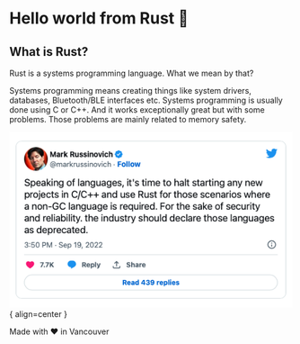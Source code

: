 # Hello world from Rust 🦀

## What is Rust?
Rust is a systems programming language. What we mean by that?

Systems programming means creating things like system drivers, databases, Bluetooth/BLE interfaces etc. 
Systems programming is usually done using C or C++. And it works exceptionally great but with some problems. 
Those problems are mainly related to memory safety. 

![Image title](assets/mark_tweet.png){ align=center }

Made with ❤️ in Vancouver
